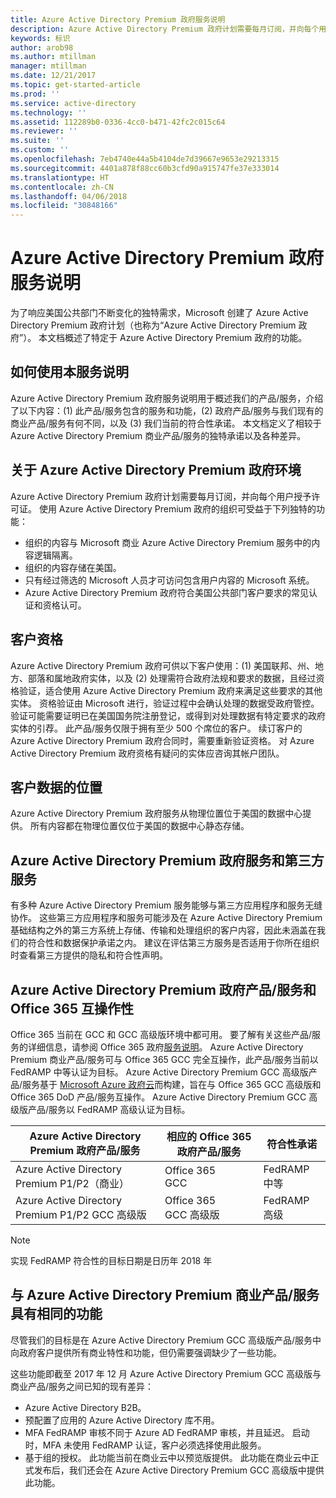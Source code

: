 ```yaml
---
title: Azure Active Directory Premium 政府服务说明
description: Azure Active Directory Premium 政府计划需要每月订阅，并向每个用户授予许可证。
keywords: 标识
author: arob98
ms.author: mtillman
manager: mtillman
ms.date: 12/21/2017
ms.topic: get-started-article
ms.prod: ''
ms.service: active-directory
ms.technology: ''
ms.assetid: 112289b0-0336-4cc0-b471-42fc2c015c64
ms.reviewer: ''
ms.suite: ''
ms.custom: ''
ms.openlocfilehash: 7eb4740e44a5b4104de7d39667e9653e29213315
ms.sourcegitcommit: 4401a878f88cc60b3cfd90a915747fe37e333014
ms.translationtype: HT
ms.contentlocale: zh-CN
ms.lasthandoff: 04/06/2018
ms.locfileid: "30848166"
---
```

# <a name="azure-active-directory-premium-government-service-description"></a>Azure Active Directory Premium 政府服务说明

为了响应美国公共部门不断变化的独特需求，Microsoft 创建了 Azure Active Directory Premium 政府计划（也称为“Azure Active Directory Premium 政府”）。 本文档概述了特定于 Azure Active Directory Premium 政府的功能。 

## <a name="how-to-use-this-service-description"></a>如何使用本服务说明

Azure Active Directory Premium 政府服务说明用于概述我们的产品/服务，介绍了以下内容：(1) 此产品/服务包含的服务和功能，(2) 政府产品/服务与我们现有的商业产品/服务有何不同，以及 (3) 我们当前的符合性承诺。 本文档定义了相较于 Azure Active Directory Premium 商业产品/服务的独特承诺以及各种差异。

## <a name="about-azure-active-directory-premium-government-environments"></a>关于 Azure Active Directory Premium 政府环境

Azure Active Directory Premium 政府计划需要每月订阅，并向每个用户授予许可证。 使用 Azure Active Directory Premium 政府的组织可受益于下列独特的功能：

* 组织的内容与 Microsoft 商业 Azure Active Directory Premium 服务中的内容逻辑隔离。
* 组织的内容存储在美国。
* 只有经过筛选的 Microsoft 人员才可访问包含用户内容的 Microsoft 系统。
* Azure Active Directory Premium 政府符合美国公共部门客户要求的常见认证和资格认可。

## <a name="customer-eligibility"></a>客户资格 

Azure Active Directory Premium 政府可供以下客户使用：(1) 美国联邦、州、地方、部落和属地政府实体，以及 (2) 处理需符合政府法规和要求的数据，且经过资格验证，适合使用 Azure Active Directory Premium 政府来满足这些要求的其他实体。 资格验证由 Microsoft 进行，验证过程中会确认处理的数据受政府管控。 验证可能需要证明已在美国国务院注册登记，或得到对处理数据有特定要求的政府实体的引荐。 此产品/服务仅限于拥有至少 500 个席位的客户。 续订客户的 Azure Active Directory Premium 政府合同时，需要重新验证资格。 对 Azure Active Directory Premium 政府资格有疑问的实体应咨询其帐户团队。

## <a name="location-of-customer-data"></a>客户数据的位置

Azure Active Directory Premium 政府服务从物理位置位于美国的数据中心提供。 所有内容都在物理位置仅位于美国的数据中心静态存储。

## <a name="azure-active-directory-premium-government-and-third-party-services"></a>Azure Active Directory Premium 政府服务和第三方服务

有多种 Azure Active Directory Premium 服务能够与第三方应用程序和服务无缝协作。 这些第三方应用程序和服务可能涉及在 Azure Active Directory Premium 基础结构之外的第三方系统上存储、传输和处理组织的客户内容，因此未涵盖在我们的符合性和数据保护承诺之内。 建议在评估第三方服务是否适用于你所在组织时查看第三方提供的隐私和符合性声明。

## <a name="azure-active-directory-premium-government-offers-and-office-365-interoperability"></a>Azure Active Directory Premium 政府产品/服务和 Office 365 互操作性

Office 365 当前在 GCC 和 GCC 高级版环境中都可用。 要了解有关这些产品/服务的详细信息，请参阅 Office 365 政府[服务说明](https://technet.microsoft.com/library/mt774581.aspx)。 Azure Active Directory Premium 商业产品/服务可与 Office 365 GCC 完全互操作，此产品/服务当前以 FedRAMP 中等认证为目标。 Azure Active Directory Premium GCC 高级版产品/服务基于 [Microsoft Azure 政府云](https://docs.microsoft.com/azure/azure-government/documentation-government-welcome)而构建，旨在与 Office 365 GCC 高级版和 Office 365 DoD 产品/服务互操作。 Azure Active Directory Premium GCC 高级版产品/服务以 FedRAMP 高级认证为目标。

|Azure Active Directory Premium 政府产品/服务|相应的 Office 365 政府产品/服务|符合性承诺|
|-----------|-----------|-----------|
|Azure Active Directory Premium P1/P2（商业）|Office 365 <br/> GCC|FedRAMP 中等|
|Azure Active Directory Premium P1/P2 GCC 高级版|Office 365 <br/> GCC 高级版|FedRAMP 高级|

> [!NOTE]
> 实现 FedRAMP 符合性的目标日期是日历年 2018 年

## <a name="parity-with-azure-active-directory-premium-commercial-offerings"></a>与 Azure Active Directory Premium 商业产品/服务具有相同的功能

尽管我们的目标是在 Azure Active Directory Premium GCC 高级版产品/服务中向政府客户提供所有商业特性和功能，但仍需要强调缺少了一些功能。 

这些功能即截至 2017 年 12 月 Azure Active Directory Premium GCC 高级版与商业产品/服务之间已知的现有差异： 
* Azure Active Directory B2B。
* 预配置了应用的 Azure Active Directory 库不用。
* MFA FedRAMP 审核不同于 Azure AD FedRAMP 审核，并且延迟。 启动时，MFA 未使用 FedRAMP 认证，客户必须选择使用此服务。
* 基于组的授权。 此功能当前在商业云中以预览版提供。 此功能在商业云中正式发布后，我们还会在 Azure Active Directory Premium GCC 高级版中提供此功能。

